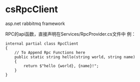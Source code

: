 # csRpcClient
asp.net rabbitmq framework

RPC的api函数，直接声明在Services/RpcProvider.cs文件中
例：

    internal partial class RpcClient
    {
        // To Append Rpc Functions here
        public static string hello(string world, string name)
        {
            return $"hello {world}, {name}!";
        }
    }
